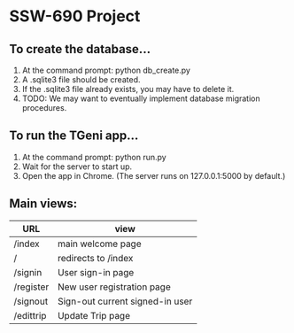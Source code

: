 # SSW-690 Project

## To create the database...
1. At the command prompt: python db_create.py
1. A .sqlite3 file should be created.
1. If the .sqlite3 file already exists, you may have to delete it.
1. TODO: We may want to eventually implement database migration procedures.

## To run the TGeni app...
1. At the command prompt: python run.py
1. Wait for the server to start up.
1. Open the app in Chrome. (The server runs on 127.0.0.1:5000 by default.)

## Main views:
URL | view
------------ | -------------
/index | main welcome page
/ | redirects to /index
/signin | User sign-in page
/register | New user registration page
/signout | Sign-out current signed-in user
/edittrip | Update Trip page
